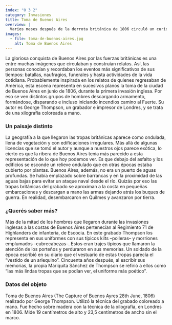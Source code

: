 ```yaml
---
index: "0 3 2" 
category: Invasiones
title: Toma de Buenos Aires
overview: |
  Varios meses después de la derrota británica de 1806 circuló un curioso grabado inglés en el que se representaba la entrada de los invasores en Buenos Aires.
images:
  - file: toma-de-buenos-aires.jpg
    alt: Toma de Buenos Aires
---
```


La gloriosa conquista de Buenos Aires por las fuerzas británicas es una entre muchas imágenes que circulaban y construían relatos. Así, las personas conocían y recordaban los eventos más significativos de sus tiempos: batallas, naufragios, funerales y hasta actividades de la vida cotidiana. Probablemente inspirada en los relatos de quienes regresaban de América, esta escena representa en sucesivos planos la toma de la ciudad de Buenos Aires en junio de 1806, durante la primera invasión inglesa. Por eso se ven distintos grupos de hombres descargando armamento, formándose, disparando e incluso iniciando incendios camino al Fuerte. Su autor es George Thompson, un grabador e impresor de Londres, y se trata de una xilografía coloreada a mano.

### Un paisaje distinto
La geografía a la que llegaron las tropas británicas aparece como ondulada, llena de vegetación y con edificaciones irregulares. Más allá de algunas licencias que se tomó el autor y aunque a nuestros ojos parece exótica, lo cierto es que la ribera de Buenos Aires tenía más parecido a esta representación de lo que hoy podemos ver. Es que debajo del asfalto y los edificios se esconde un relieve ondulado que en otras épocas estaba cubierto por plantas. Buenos Aires, además, no era un puerto de aguas profundas. Se había emplazado sobre barrancas y en la proximidad de las aguas bajas para evitar un ataque naval desde el río. Quizás por eso las tropas británicas del grabado se aproximan a la costa en pequeñas embarcaciones y descargan a mano las armas dejando atrás los buques de guerra. En realidad, desembarcaron en Quilmes y avanzaron por tierra.

### ¿Querés saber más?
Más de la mitad de los hombres que llegaron durante las invasiones inglesas a las costas de Buenos Aires pertenecían al Regimiento 71 de Highlanders de infantería, de Escocia. En este grabado Thompson los representa en sus uniformes con sus típicos kilts –polleras– y morriones emplumados –cubrecabezas–. Estos eran trajes típicos que llamaron la atención de los porteños y perduraron en sus memorias. Un soldado de la época escribió en su diario que el vestuario de estas tropas parecía el “vestido de un arlequino”. Cincuenta años después, al escribir sus memorias, la propia Mariquita Sánchez de Thompson se refirió a ellos como “las más lindas tropas que se podían ver, el uniforme más poético”.

### Datos del objeto
Toma de Buenos Aires (The Capture of Buenos Ayres 28th June, 1806) realizado por George Thompson. Utilizó la técnica del grabado coloreado a mano. Fue hecho sobre madera con la técnica de la xilografía, en Londres en 1806. Mide 19 centímetros de alto y 23,5 centímetros de ancho sin el marco.

